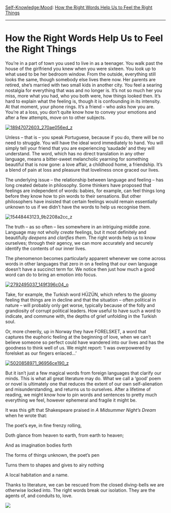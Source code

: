 [Self-Knowledge:](https://www.theschooloflife.com/thebookoflife/category/self-knowledge/)[Mood](https://www.theschooloflife.com/thebookoflife/category/self-knowledge/mood/): [How the Right Words Help Us to Feel the Right Things](https://www.theschooloflife.com/thebookoflife/how-words-help-us-to-feel-things/)

* * *

# How the Right Words Help Us to Feel the Right Things

You’re in a part of town you used to live in as a teenager. You walk past the house of the girlfriend you knew when you were sixteen. You look up to what used to be her bedroom window. From the outside, everything still looks the same, though somebody else lives there now. Her parents are retired, she’s married with two small kids in another city. You feel a searing nostalgia for everything that was and no longer is. It’s not so much her you miss, more what you had, who you both were, how things looked then. It’s hard to explain what the feeling is, though it is confounding in its intensity. At that moment, your phone rings. It’s a friend – who asks how you are. You’re at a loss, you don’t quite know how to convey your emotions and after a few attempts, move on to other subjects.

[![18947072603_270ae056ed_z](https://www.theschooloflife.com/thebookoflife/wp-content/uploads/2016/11/18947072603_270ae056ed_z.jpg)](http://www.thebookoflife.org/wp-content/uploads/2016/11/18947072603_270ae056ed_z.jpg)

Unless – that is – you speak Portuguese, because if you do, there will be no need to struggle. You will have the ideal word immediately to hand. You will simply tell your friend that you are experiencing ‘saudade’ and they will understand. The word, which has no direct translation in any other language, means a bitter-sweet melancholic yearning for something beautiful that is now gone: a love affair, a childhood home, a friendship. It’s a blend of pain at loss and pleasure that loveliness once graced our lives.

The underlying issue – the relationship between language and feeling – has long created debate in philosophy. Some thinkers have proposed that feelings are independent of words: babies, for example, can feel things long before they know how to pin words to their sensations. But other philosophers have insisted that certain feelings would remain essentially unknown to us if we didn’t have the words to help us recognise them.

![15448443123_9b2208a2cc_z](https://www.theschooloflife.com/thebookoflife/wp-content/uploads/2016/11/15448443123_9b2208a2cc_z.jpg)

The truth – as so often – lies somewhere in an intriguing middle zone. Language may not wholly _create_ feelings, but it most definitely and beautifully _deepens_ and _clarifies them_. The right words help us to know ourselves; through their agency, we can more accurately and securely identify the contents of our inner lives.

The phenomenon becomes particularly apparent whenever we come across words in other languages that zero in on a feeling that our own language doesn’t have a succinct term for. We notice then just how much a good word can do to bring an emotion into focus.

[![2792495037_149f396c04_o](https://www.theschooloflife.com/thebookoflife/wp-content/uploads/2016/11/2792495037_149f396c04_o.jpg)](http://www.thebookoflife.org/wp-content/uploads/2016/11/2792495037_149f396c04_o.jpg)

Take, for example, the Turkish word HÜZÜN, which refers to the gloomy feeling that things are in decline and that the situation – often political in nature – will probably only get worse, typically because of the folly and grandiosity of corrupt political leaders. How useful to have such a word to indicate, and commune with, the depths of grief unfolding in the Turkish soul.

Or, more cheerily, up in Norway they have FORELSKET, a word that captures the euphoric feeling at the beginning of love, when we can’t believe someone so perfect could have wandered into our lives and has the goodness to think well of us. We might report: ‘I was overpowered by forelsket as our fingers enlaced…’

[![5020858971_96956ce190_z](https://www.theschooloflife.com/thebookoflife/wp-content/uploads/2016/11/5020858971_96956ce190_z.jpg)](http://www.thebookoflife.org/wp-content/uploads/2016/11/5020858971_96956ce190_z.jpg)

But it isn’t just a few magical words from foreign languages that clarify our minds. This is what all great literature may do. What we call a ‘good’ poem or novel is ultimately one that reduces the extent of our own self-alienation and misunderstanding, and returns us to ourselves. After a lifetime of reading, we might know how to pin words and sentences to pretty much everything we feel, however ephemeral and fragile it might be.

It was this gift that Shakespeare praised in _A Midsummer Night’s Dream_ when he wrote that:

The poet’s eye, in fine frenzy rolling,

Doth glance from heaven to earth, from earth to heaven;

And as imagination bodies forth

The forms of things unknown, the poet’s pen

Turns them to shapes and gives to airy nothing

A local habitation and a name.

Thanks to literature, we can be rescued from the closed diving-bells we are otherwise locked into. The right words break our isolation. They are the agents of, and conduits to, love.

[![](https://img.youtube.com/vi/MTMJygaGCBE/0.jpg)](https://www.youtube.com/embed/MTMJygaGCBE '')
